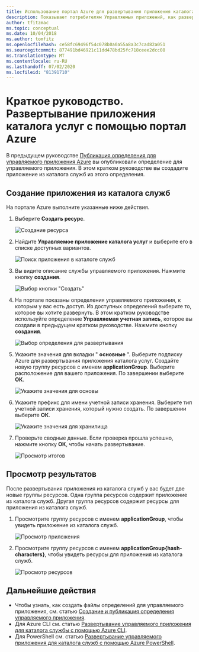```yaml
---
title: Использование портал Azure для развертывания приложения каталога услуг
description: Показывает потребителям Управляемых приложений, как развернуть приложение из каталога служб с помощью портала Azure.
author: tfitzmac
ms.topic: conceptual
ms.date: 10/04/2018
ms.author: tomfitz
ms.openlocfilehash: ce58fc69496f54c078b0a0a55a8a3c7cad82a051
ms.sourcegitcommit: 877491bd46921c11dd478bd25fc718ceee2dcc08
ms.translationtype: MT
ms.contentlocale: ru-RU
ms.lasthandoff: 07/02/2020
ms.locfileid: "81391710"
---
```

# <a name="quickstart-deploy-service-catalog-app-through-azure-portal"></a>Краткое руководство. Развертывание приложения каталога услуг с помощью портал Azure

В предыдущем руководстве [Публикация определения для управляемого приложения Azure](publish-service-catalog-app.md) вы опубликовали определение для управляемого приложения. В этом кратком руководстве вы создадите приложение из каталога служб из этого определения.

## <a name="create-service-catalog-app"></a>Создание приложения из каталога служб

На портале Azure выполните указанные ниже действия.

1. Выберите **Создать ресурс**.

   ![Создание ресурса](./media/deploy-service-catalog-quickstart/create-new.png)

1. Найдите **Управляемое приложение каталога услуг** и выберите его в списке доступных вариантов.

   ![Поиск приложения в каталоге служб](./media/deploy-service-catalog-quickstart/select-service-catalog.png)

1. Вы видите описание службы управляемого приложения. Нажмите кнопку **создания**.

   ![Выбор кнопки "Создать"](./media/deploy-service-catalog-quickstart/create-service-catalog.png)

1. На портале показаны определения управляемого приложения, к которым у вас есть доступ. Из доступных определений выберите то, которое вы хотите развернуть. В этом кратком руководстве используйте определение **Управляемая учетная запись**, которое вы создали в предыдущем кратком руководстве. Нажмите кнопку **создания**.

   ![Выбор определения для развертывания](./media/deploy-service-catalog-quickstart/select-definition.png)

1. Укажите значения для вкладки " **основные** ". Выберите подписку Azure для развертывания приложения каталога услуг. Создайте новую группу ресурсов с именем **applicationGroup**. Выберите расположение для вашего приложения. По завершении выберите **ОК**.

   ![Укажите значения для основы](./media/deploy-service-catalog-quickstart/provide-basics.png)

1. Укажите префикс для имени учетной записи хранения. Выберите тип учетной записи хранения, который нужно создать. По завершении выберите **ОК**.

   ![Укажите значения для хранилища](./media/deploy-service-catalog-quickstart/provide-storage.png)

1. Проверьте сводные данные. Если проверка прошла успешно, нажмите кнопку **ОК**, чтобы начать развертывание.

   ![Просмотр итогов](./media/deploy-service-catalog-quickstart/view-summary.png)

## <a name="view-results"></a>Просмотр результатов

После развертывания приложения из каталога служб у вас будет две новые группы ресурсов. Одна группа ресурсов содержит приложение из каталога служб. Другая группа ресурсов содержит ресурсы для приложения из каталога служб.

1. Просмотрите группу ресурсов с именем **applicationGroup**, чтобы увидеть приложение из каталога служб.

   ![Просмотр приложения](./media/deploy-service-catalog-quickstart/view-managed-application.png)

1. Просмотрите группу ресурсов с именем **applicationGroup{hash-characters}**, чтобы увидеть ресурсы для приложения из каталога служб.

   ![Просмотр ресурсов](./media/deploy-service-catalog-quickstart/view-resources.png)

## <a name="next-steps"></a>Дальнейшие действия

* Чтобы узнать, как создать файлы определений для управляемого приложения, см. статью [Создание и публикация определения управляемого приложения](publish-service-catalog-app.md).
* Для Azure CLI см. статью [Развертывание управляемого приложения для каталога службы с помощью Azure CLI](./scripts/managed-application-cli-sample-create-application.md).
* Для PowerShell см. статью [Развертывание управляемого приложения для каталога служб с помощью Azure PowerShell](./scripts/managed-application-poweshell-sample-create-application.md).
